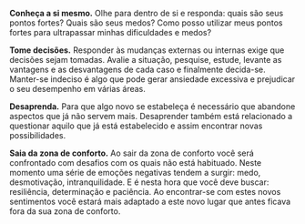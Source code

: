 **Conheça a si mesmo.** Olhe para dentro de si e responda: quais são seus pontos fortes? Quais são seus medos? Como posso utilizar meus pontos fortes para ultrapassar minhas dificuldades e medos?

**Tome decisões.** Responder às mudanças externas ou internas exige que decisões sejam tomadas. Avalie a situação, pesquise, estude, levante as vantagens e as desvantagens de cada caso e finalmente decida-se. Manter-se indeciso é algo que pode gerar ansiedade excessiva e prejudicar o seu desempenho em várias áreas.

**Desaprenda.** Para que algo novo se estabeleça é necessário que abandone aspectos que já não servem mais. Desaprender também está relacionado a questionar aquilo que já está estabelecido e assim encontrar novas possibilidades.

**Saia da zona de conforto.** Ao sair da zona de conforto você será confrontado com desafios com os quais não está habituado. Neste momento uma série de emoções negativas tendem a surgir: medo, desmotivação, intranquilidade. E é nesta hora que você deve buscar: resiliência, determinação e paciência. Ao encontrar-se com estes novos sentimentos você estará mais adaptado a este novo lugar que antes ficava fora da sua zona de conforto.
